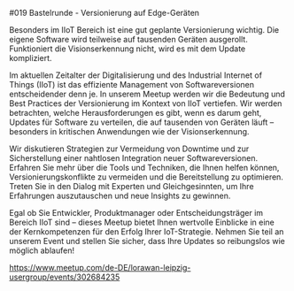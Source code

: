
#019 Bastelrunde - Versionierung auf Edge-Geräten

Besonders im IIoT Bereich ist eine gut geplante Versionierung wichtig. Die eigene Software wird teilweise auf tausenden Geräten ausgerollt. Funktioniert die Visionserkennung nicht, wird es mit dem Update kompliziert.

Im aktuellen Zeitalter der Digitalisierung und des Industrial Internet of Things (IIoT) ist das effiziente Management von Softwareversionen entscheidender denn je. In unserem Meetup werden wir die Bedeutung und Best Practices der Versionierung im Kontext von IIoT vertiefen. Wir werden betrachten, welche Herausforderungen es gibt, wenn es darum geht, Updates für Software zu verteilen, die auf tausenden von Geräten läuft – besonders in kritischen Anwendungen wie der Visionserkennung.

Wir diskutieren Strategien zur Vermeidung von Downtime und zur Sicherstellung einer nahtlosen Integration neuer Softwareversionen. Erfahren Sie mehr über die Tools und Techniken, die Ihnen helfen können, Versionierungskonflikte zu vermeiden und die Bereitstellung zu optimieren. Treten Sie in den Dialog mit Experten und Gleichgesinnten, um Ihre Erfahrungen auszutauschen und neue Insights zu gewinnen.

Egal ob Sie Entwickler, Produktmanager oder Entscheidungsträger im Bereich IIoT sind – dieses Meetup bietet Ihnen wertvolle Einblicke in eine der Kernkompetenzen für den Erfolg Ihrer IoT-Strategie. Nehmen Sie teil an unserem Event und stellen Sie sicher, dass Ihre Updates so reibungslos wie möglich ablaufen!

https://www.meetup.com/de-DE/lorawan-leipzig-usergroup/events/302684235